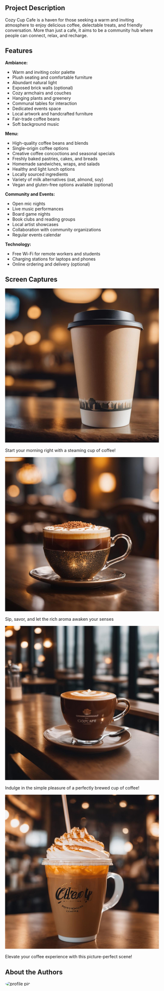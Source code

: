 ## Project Description

Cozy Cup Cafe is a haven for those seeking a warm and inviting atmosphere to enjoy delicious coffee, delectable treats, and friendly conversation. More than just a cafe, it aims to be a community hub where people can connect, relax, and recharge.

## Features

**Ambiance:**

* Warm and inviting color palette
* Plush seating and comfortable furniture
* Abundant natural light
* Exposed brick walls (optional)
* Cozy armchairs and couches
* Hanging plants and greenery
* Communal tables for interaction
* Dedicated events space
* Local artwork and handcrafted furniture
* Fair-trade coffee beans
* Soft background music

**Menu:**

* High-quality coffee beans and blends
* Single-origin coffee options
* Creative coffee concoctions and seasonal specials
* Freshly baked pastries, cakes, and breads
* Homemade sandwiches, wraps, and salads
* Healthy and light lunch options
* Locally sourced ingredients
* Variety of milk alternatives (oat, almond, soy)
* Vegan and gluten-free options available (optional)

**Community and Events:**

* Open mic nights
* Live music performances
* Board game nights
* Book clubs and reading groups
* Local artist showcases
* Collaboration with community organizations
* Regular events calendar

**Technology:**

* Free Wi-Fi for remote workers and students
* Charging stations for laptops and phones
* Online ordering and delivery (optional)

## Screen Captures

![Cup 1](cup1.jpg)

Start your morning right with a steaming cup of coffee!

![Cup 2](cup2.jpg)

Sip, savor, and let the rich aroma awaken your senses

![Cup 3](cup3.jpg)

Indulge in the simple pleasure of a perfectly brewed cup of coffee!

![Cup 4](cup4.jpg)

Elevate your coffee experience with this picture-perfect scene!

## About the Authors

<img src="https://avatars.githubusercontent.com/u/156739944?v=4" alt="profile pic" style="border-radius: 50%" width="150">

